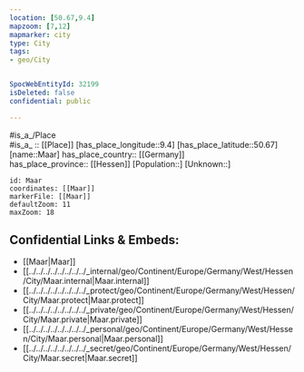 ```yaml
---
location: [50.67,9.4] 
mapzoom: [7,12] 
mapmarker: city 
type: City
tags:
- geo/City


SpocWebEntityId: 32199
isDeleted: false
confidential: public

---
```

#is_a_/Place  
#is_a_ :: [[Place]] 
[has_place_longitude::9.4] 
[has_place_latitude::50.67] 
[name::Maar] 
has_place_country:: [[Germany]]  
has_place_province:: [[Hessen]] 
[Population::] 
[Unknown::] 


```leaflet
id: Maar
coordinates: [[Maar]] 
markerFile: [[Maar]] 
defaultZoom: 11 
maxZoom: 18
```


## Confidential Links & Embeds: 
- [[Maar|Maar]]  
- [[../../../../../../../../_internal/geo/Continent/Europe/Germany/West/Hessen/City/Maar.internal|Maar.internal]] 
- [[../../../../../../../../_protect/geo/Continent/Europe/Germany/West/Hessen/City/Maar.protect|Maar.protect]] 
- [[../../../../../../../../_private/geo/Continent/Europe/Germany/West/Hessen/City/Maar.private|Maar.private]] 
- [[../../../../../../../../_personal/geo/Continent/Europe/Germany/West/Hessen/City/Maar.personal|Maar.personal]] 
- [[../../../../../../../../_secret/geo/Continent/Europe/Germany/West/Hessen/City/Maar.secret|Maar.secret]] 
